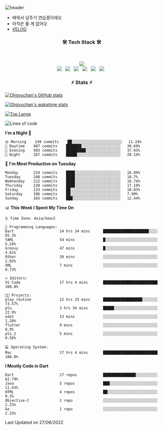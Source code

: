 <!--
**Ohgyuchan/Ohgyuchan** is a ✨ _special_ ✨ repository because its `README.md` (this file) appears on your GitHub profile.

Here are some ideas to get you started:

- 🔭 I’m currently working on ...
- 🌱 I’m currently learning ...
- 👯 I’m looking to collaborate on ...
- 🤔 I’m looking for help with ...
- 💬 Ask me about ...
- 📫 How to reach me: ...
- 😄 Pronouns: ...
- ⚡ Fun fact: ...
-->
![header](https://capsule-render.vercel.app/api?type=soft&color=auto&height=150&section=header&text=Ohgyuchan&fontSize=80&animation=twinkling)
<!-- ### Hi there 👋 -->
  * 배워서 남주기 연습중이에오
  * 아직은 줄 게 없어오
  * [VELOG](https://velog.io/@terman)



<h3 align="center"><b>🛠 Tech Stack 🛠</b></h3>
</br>

<p align="center">
<a href="https://hits.seeyoufarm.com"><img src="https://hits.seeyoufarm.com/api/count/incr/badge.svg?url=https%3A%2F%2Fgithub.com%2FOhgyuchan&count_bg=%2379C83D&title_bg=%23555555&icon=&icon_color=%23E7E7E7&title=visitors+%F0%9F%99%8C&edge_flat=false"/></a></br>
<!-- <img src="https://img.shields.io/badge/HTML5-E34F26?style=flat-square&logo=HTML5&logoColor=white"/></a> &nbsp -->
<!-- <img src="https://img.shields.io/badge/CSS3-1572B6?style=flat-square&logo=CSS3&logoColor=white"/></a> &nbsp -->
<!-- <img src="https://img.shields.io/badge/JavaScript-F7DF1E?style=flat-square&logo=JavaScript&logoColor=white"/></a> &nbsp -->
<!-- <img src="https://img.shields.io/badge/Node.js-339933?style=flat-square&logo=Node.js&logoColor=white"/></a> &nbsp -->
<img src="https://img.shields.io/badge/Android-3DDC84?style=flat-square&logo=Android&logoColor=white"/></a> &nbsp
<img src="https://img.shields.io/badge/Flutter-02569B?style=flat-square&logo=Flutter&logoColor=white"></a> &nbsp
<img src="https://img.shields.io/badge/Dart-0175C2?style=flat-square&logo=Dart&logoColor=white"></a> &nbsp
<!-- <img src="https://img.shields.io/badge/R-0175C2?style=flat-square&logo=R&logoColor=white"></a> &nbsp -->
<!-- <img src="https://img.shields.io/badge/MongoDB-47A248?style=flat-square&logo=MongoDB&logoColor=white"/></a> &nbsp -->
<!-- <img src="https://img.shields.io/badge/MySQL-4479A1?style=flat-square&logo=MySQL&logoColor=white"/></a> &nbsp -->
<img src="https://img.shields.io/badge/c++-00599C?style=flat-square&logo=c%2B%2B&logoColor=white"/></a> &nbsp 
<img src="https://img.shields.io/badge/github-181717?style=flat-squar&logo=github&logoColor=white"></a> &nbsp 
<!-- <img src="https://img.shields.io/badge/linux-FCC624?style=flat-squar&logo=linux&logoColor=black"></a> &nbsp  -->
<img src="https://img.shields.io/badge/unity-FCC624?style=flat-squar&logo=unity&logoColor=black"></a> &nbsp 
<!-- <img src="https://img.shields.io/badge/Amazon AWS-232F3E?style=flat-square&logo=Amazon%20AWS&logoColor=white"/></a> &nbsp </p> -->

<h3 align="center"><b>⚡️ Stats ⚡️</b></h3>


[![Ohgyuchan's GitHub stats](https://github-readme-stats.vercel.app/api?username=Ohgyuchan&count_private=true&include_all_commits=true&show_icons=true&theme=buefy)](https://github.com/anuraghazra/github-readme-stats)

[![Ohgyuchan's wakatime stats](https://github-readme-stats.vercel.app/api/wakatime?username=TermanOh&layout=compact&theme=buefy)](https://github.com/anuraghazra/github-readme-stats)

[![Top Langs](https://github-readme-stats.vercel.app/api/top-langs/?username=Ohgyuchan&layout=compact&exclude_repo=unity_example&theme=buefy)](https://github.com/Ohgyuchan/github-readme-stats)
  
<!--START_SECTION:waka-->
![Lines of code](https://img.shields.io/badge/From%20Hello%20World%20I%27ve%20Written-1.2%20million%20lines%20of%20code-blue)

**I'm a Night 🦉** 

```text
🌞 Morning    149 commits    ██░░░░░░░░░░░░░░░░░░░░░░░   11.24% 
🌆 Daytime    407 commits    ███████░░░░░░░░░░░░░░░░░░   30.69% 
🌃 Evening    503 commits    █████████░░░░░░░░░░░░░░░░   37.93% 
🌙 Night      267 commits    █████░░░░░░░░░░░░░░░░░░░░   20.14%

```
📅 **I'm Most Productive on Tuesday** 

```text
Monday       224 commits    ████░░░░░░░░░░░░░░░░░░░░░   16.89% 
Tuesday      248 commits    ████░░░░░░░░░░░░░░░░░░░░░   18.7% 
Wednesday    222 commits    ████░░░░░░░░░░░░░░░░░░░░░   16.74% 
Thursday     228 commits    ████░░░░░░░░░░░░░░░░░░░░░   17.19% 
Friday       133 commits    ██░░░░░░░░░░░░░░░░░░░░░░░   10.03% 
Saturday     106 commits    ██░░░░░░░░░░░░░░░░░░░░░░░   7.99% 
Sunday       165 commits    ███░░░░░░░░░░░░░░░░░░░░░░   12.44%

```


📊 **This Week I Spent My Time On** 

```text
⌚︎ Time Zone: Asia/Seoul

💬 Programming Languages: 
Dart                     14 hrs 34 mins      █████████████████████░░░░   85.3% 
YAML                     54 mins             █░░░░░░░░░░░░░░░░░░░░░░░░   5.28% 
Groovy                   47 mins             █░░░░░░░░░░░░░░░░░░░░░░░░   4.61% 
Other                    20 mins             ░░░░░░░░░░░░░░░░░░░░░░░░░   2.03% 
XML                      7 mins              ░░░░░░░░░░░░░░░░░░░░░░░░░   0.73%

🔥 Editors: 
VS Code                  17 hrs 4 mins       █████████████████████████   100.0%

🐱‍💻 Projects: 
play_routine             12 hrs 33 mins      ██████████████████░░░░░░░   73.57% 
plu                      3 hrs 54 mins       █████░░░░░░░░░░░░░░░░░░░░   22.9% 
odot                     13 mins             ░░░░░░░░░░░░░░░░░░░░░░░░░   1.28% 
flutter                  9 mins              ░░░░░░░░░░░░░░░░░░░░░░░░░   0.9% 
plu_2                    5 mins              ░░░░░░░░░░░░░░░░░░░░░░░░░   0.56%

💻 Operating System: 
Mac                      17 hrs 4 mins       █████████████████████████   100.0%

```

**I Mostly Code in Dart** 

```text
Dart                     27 repos            ███████████████░░░░░░░░░░   62.79% 
Java                     5 repos             ███░░░░░░░░░░░░░░░░░░░░░░   11.63% 
HTML                     4 repos             ██░░░░░░░░░░░░░░░░░░░░░░░   9.3% 
Objective-C              1 repo              ░░░░░░░░░░░░░░░░░░░░░░░░░   2.33% 
Go                       1 repo              ░░░░░░░░░░░░░░░░░░░░░░░░░   2.33%

```



 Last Updated on 27/06/2022
<!--END_SECTION:waka-->


